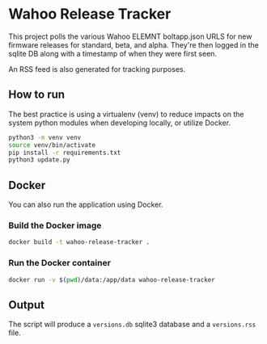 # Wahoo Release Tracker

This project polls the various Wahoo ELEMNT boltapp.json URLS for new firmware releases for standard, beta, and alpha. They're then logged in the sqlite DB along with a timestamp of when they were first seen.

An RSS feed is also generated for tracking purposes.

## How to run

The best practice is using a virtualenv (venv) to reduce impacts on the system python modules when developing locally, or utilize Docker.

```sh
python3 -m venv venv
source venv/bin/activate
pip install -r requirements.txt
python3 update.py
```

## Docker

You can also run the application using Docker.

### Build the Docker image

```sh
docker build -t wahoo-release-tracker .
```

### Run the Docker container

```sh
docker run -v $(pwd)/data:/app/data wahoo-release-tracker
```

## Output

The script will produce a `versions.db` sqlite3 database and a `versions.rss` file.
